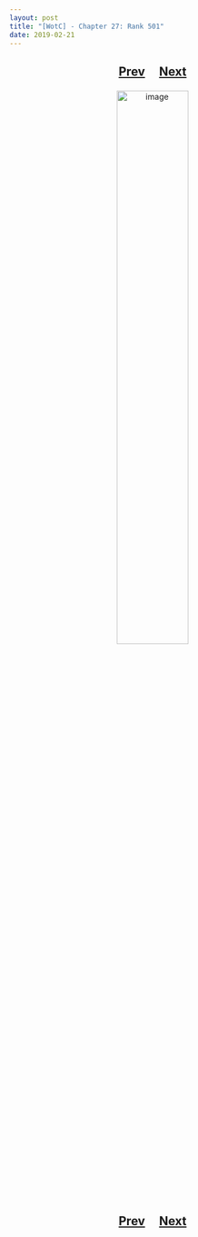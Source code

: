 ```yaml
---
layout: post
title: "[WotC] - Chapter 27: Rank 501"
date: 2019-02-21
---
```


<h2>
  <p style="text-align:center;">
    <a href="/wingsofthechorus/archive/2019/02/21/chapter27">Prev</a>
    &nbsp;&nbsp;&nbsp;
    <a href="/wingsofthechorus/archive/">Next</a>
  </p>
</h2>

<p style="text-align:center;">
  <img src="/wingsofthechorus/images/comics/c27.png" width="50%" alt="image"/>
</p>

<h2>
  <p style="text-align:center;">
    <a href="/wingsofthechorus/archive/2019/02/21/chapter27">Prev</a>
    &nbsp;&nbsp;&nbsp;
    <a href="/wingsofthechorus/archive/">Next</a>
  </p>
</h2>
